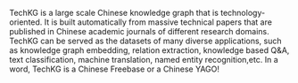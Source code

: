 TechKG is a large scale Chinese knowledge graph that is technology-oriented. It is built automatically from massive technical papers that are published in Chinese academic journals of different research domains. 
TechKG can be served as the datasets of many diverse applications, such as knowledge graph embedding, relation extraction, knowledge based Q&A, text classification, machine translation, named entity recognition,etc.
In a word, TechKG is a Chinese Freebase or a Chinese YAGO!
